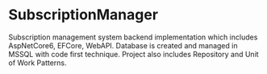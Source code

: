 # SubscriptionManager
Subscription management system backend implementation which includes AspNetCore6, EFCore, WebAPI. 
Database is created and managed in MSSQL with code first technique.
Project also includes Repository and Unit of Work Patterns.
